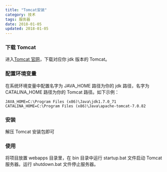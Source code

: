 ```yaml
---
title: "Tomcat安装"
category: 技术
tags: 服务器
date: 2018-01-05
updated: 2018-01-05
---
```


### 下载 Tomcat

进入[Tomcat 官网](https://tomcat.apache.org)，下载对应你 jdk 版本的 Tomcat。

### 配置环境变量

在系统环境变量中配置名字为 JAVA_HOME 路径为你的 jdk 路径，名字为 CATALINA_HOME 路径为你的 Tomcat 路径。如下示例：

```
JAVA_HOME=C:\Program Files (x86)\Java\jdk1.7.0_71
CATALINA_HOME=C:\Program Files (x86)\Java\apache-tomcat-7.0.82
```

### 安装

解压 Tomcat 安装包即可

### 使用

将项目放置 webapps 目录里，在 bin 目录中运行 startup.bat 文件启动 Tomcat 服务器。运行 shutdown.bat 文件停止服务器。
